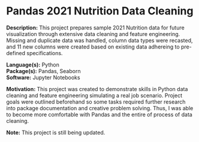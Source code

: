 Pandas 2021 Nutrition Data Cleaning
===================================

**Description:** This project prepares sample 2021 Nutrition data for future visualization through extensive data cleaning and feature engineering. Missing and duplicate data was handled, column data types were recasted, and 11 new columns were created based on existing data adhereing to pre-defined specifications.

**Language(s):** Python  
**Package(s):** Pandas, Seaborn  
**Software:** Jupyter Notebooks  

**Motivation:** This project was created to demonstrate skills in Python data cleaning and feature engineering simulating a real job scenario. Project goals were outlined beforehand so some tasks required further research into package documentation and creative problem solving. Thus, I was able to become more comfortable with Pandas and the entire of process of data cleaning.

**Note:** This project is still being updated.